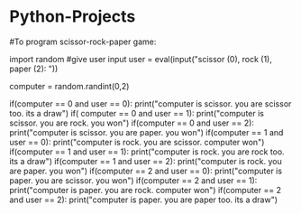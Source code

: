 # Python-Projects

#To program scissor-rock-paper game:


import random
#give user input
user = eval(input("scissor (0), rock (1), paper (2): "))

computer = random.randint(0,2)

if(computer == 0 and user == 0):
    print("computer is scissor. you are scissor too. its a draw")
if( computer == 0 and user == 1):
        print("computer is scissor. you are rock. you won")
if(computer == 0 and user == 2):
    print("computer is scissor. you are paper. you won")
if(computer == 1 and user == 0):
    print("computer is rock. you are scissor. computer won")
if(computer == 1 and user == 1):
        print("computer is rock. you are rock too. its a draw")
if(computer == 1 and user == 2):
    print("computer is rock. you are paper. you won")
if(computer == 2 and user == 0):
    print("computer is paper. you are scissor. you won")
if(computer == 2 and user == 1):
    print("computer is paper. you are rock. computer won")
if(computer == 2 and user == 2):
    print("computer is paper. you are paper too. its a draw")
